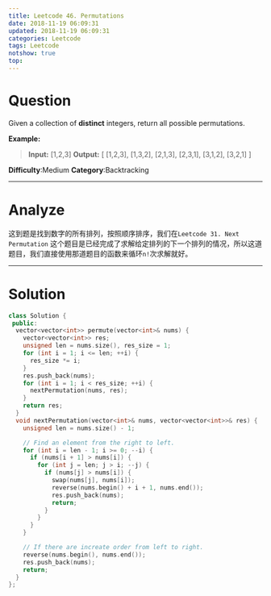 ```yaml
---
title: Leetcode 46. Permutations
date: 2018-11-19 06:09:31
updated: 2018-11-19 06:09:31
categories: Leetcode
tags: Leetcode
notshow: true
top:
---
```


# Question

Given a collection of  **distinct**  integers, return all possible permutations.

**Example:**

> **Input:** [1,2,3]
> **Output:**
> [
>  [1,2,3],
>  [1,3,2],
>  [2,1,3],
>  [2,3,1],
>  [3,1,2],
>  [3,2,1]
> ]

**Difficulty**:Medium
**Category**:Backtracking  

<!-- more -->

------------

# Analyze

这到题是找到数字的所有排列，按照顺序排序，我们在`Leetcode 31. Next Permutation` 这个题目是已经完成了求解给定排列的下一个排列的情况，所以这道题目，我们直接使用那道题目的函数来循环`n!`次求解就好。

------------

# Solution

```cpp
class Solution {
 public:
  vector<vector<int>> permute(vector<int>& nums) {
    vector<vector<int>> res;
    unsigned len = nums.size(), res_size = 1;
    for (int i = 1; i <= len; ++i) {
      res_size *= i;
    }
    res.push_back(nums);
    for (int i = 1; i < res_size; ++i) {
      nextPermutation(nums, res);
    }
    return res;
  }
  void nextPermutation(vector<int>& nums, vector<vector<int>>& res) {
    unsigned len = nums.size() - 1;

    // Find an element from the right to left.
    for (int i = len - 1; i >= 0; --i) {
      if (nums[i + 1] > nums[i]) {
        for (int j = len; j > i; --j) {
          if (nums[j] > nums[i]) {
            swap(nums[j], nums[i]);
            reverse(nums.begin() + i + 1, nums.end());
            res.push_back(nums);
            return;
          }
        }
      }
    }

    // If there are increate order from left to right.
    reverse(nums.begin(), nums.end());
    res.push_back(nums);
    return;
  }
};
```